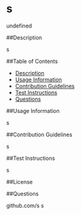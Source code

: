 # s

  undefined

  ##Description

  s

  ##Table of Contents

  - [Description](#description)
  - [Usage Information](#usage-info)
  - [Contribution Guidelines](#contribution-guidelines)
  - [Test Instructions](#test-instructions)
  - [Questions](#questions)

  ##Usage Information

  s

  ##Contribution Guidelines

  s

  ##Test Instructions

  s

  ##License



  ##Questions
  
  github.com/s
  s